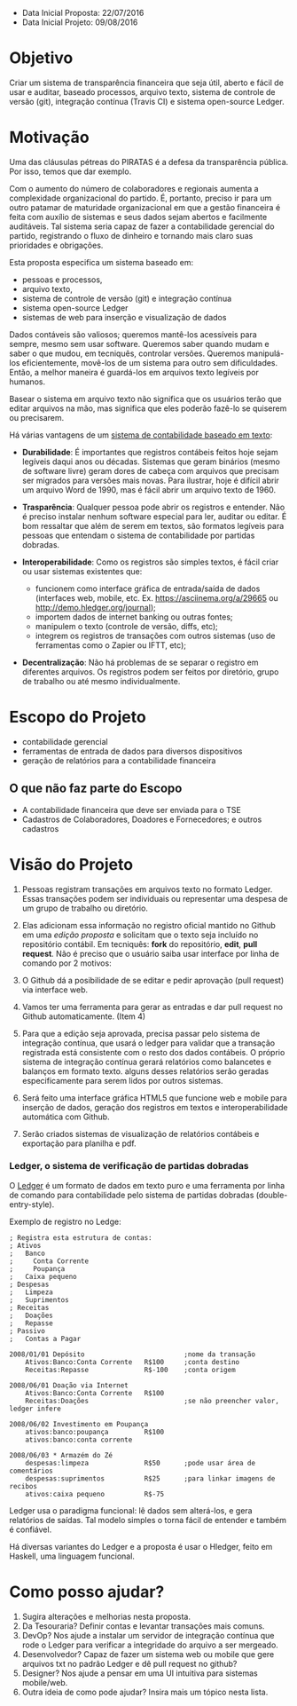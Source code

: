 * Data Inicial Proposta: 22/07/2016
* Data Inicial Projeto: 09/08/2016

# Objetivo

Criar um sistema de transparência financeira que seja útil, aberto e fácil de usar e auditar, baseado processos,  arquivo texto, sistema de controle de versão (git), integração contínua (Travis CI) e sistema open-source Ledger.

# Motivação

Uma das cláusulas pétreas do PIRATAS é a defesa da transparência pública.  Por isso, temos que dar exemplo.

Com o aumento do número de colaboradores e regionais aumenta a complexidade organizacional do partido. É, portanto, preciso ir para um outro patamar de maturidade organizacional em que a gestão financeira é feita com auxílio de sistemas e seus dados sejam abertos e facilmente auditáveis. Tal sistema seria capaz de fazer a contabilidade gerencial do partido, registrando o fluxo de dinheiro e tornando mais claro suas prioridades e obrigações.

Esta proposta especifica um sistema baseado em:
- pessoas e processos,
- arquivo texto,
- sistema de controle de versão (git) e integração contínua
- sistema open-source Ledger
- sistemas de web para inserção e visualização de dados

Dados contáveis são valiosos; queremos mantê-los acessíveis para sempre, mesmo sem usar software.  Queremos saber quando mudam e saber o que mudou, em tecniquês, controlar versões. Queremos manipulá-los eficientemente, movê-los de um sistema para outro sem dificuldades. Então, a melhor maneira é guardá-los em arquivos texto legíveis por humanos.

Basear o sistema em arquivo texto não significa que os usuários terão que editar arquivos na mão, mas significa que eles poderão fazê-lo se quiserem ou precisarem.

Há várias vantagens de um [sistema de contabilidade baseado em texto](http://plaintextaccounting.org/):

- **Durabilidade**:  É importantes que registros contábeis feitos hoje sejam legíveis daqui anos ou décadas. Sistemas que geram binários (mesmo de software livre) geram dores de cabeça com arquivos que precisam ser migrados para versões mais novas. Para ilustrar, hoje é difícil abrir um arquivo Word de 1990, mas é fácil abrir um arquivo texto de 1960.

- **Trasparência**: Qualquer pessoa pode abrir os registros e entender. Não é preciso instalar nenhum software especial para ler, auditar ou editar. É bom ressaltar que além de serem em textos, são formatos legíveis para pessoas que entendam o sistema de contabilidade por partidas dobradas.

- **Interoperabilidade**: Como os registros são simples textos, é fácil criar ou usar sistemas existentes que:
  - funcionem como interface gráfica de entrada/saída de dados (interfaces web, mobile, etc. Ex. https://asciinema.org/a/29665 ou http://demo.hledger.org/journal);
  - importem dados de internet banking ou outras fontes;
  - manipulem o texto (controle de versão, diffs, etc);
  - integrem os registros de transações com outros sistemas (uso de ferramentas como o Zapier ou IFTT, etc);

- **Decentralização**: Não há problemas de se separar o registro em diferentes arquivos.  Os registros podem ser feitos por diretório, grupo de trabalho ou até mesmo individualmente.

# Escopo do Projeto
* contabilidade gerencial
* ferramentas de entrada de dados para diversos dispositivos
* geração de relatórios para a contabilidade financeira
## O que não faz parte do Escopo
* A contabilidade financeira que deve ser enviada para o TSE
* Cadastros de Colaboradores, Doadores e Fornecedores; e outros cadastros


# Visão do Projeto

1. Pessoas registram transações em arquivos texto no formato Ledger. Essas transações podem ser individuais ou representar uma despesa de um grupo de trabalho ou diretório.

2. Elas adicionam essa informação no registro oficial mantido no Github em uma _edição proposta_ e solicitam que o texto seja incluído no repositório contábil. Em tecniquês: **fork** do repositório, **edit**, **pull request**. Não é preciso que o usuário saiba usar interface por linha de comando por 2 motivos:
  1. O Github dá a posibilidade de se editar e pedir aprovação (pull request) via interface web.
  2. Vamos ter uma ferramenta para gerar as entradas e dar pull request no Github automaticamente. (Item 4)

3. Para que a edição seja aprovada, precisa passar pelo sistema de integração contínua, que usará o ledger para validar que a transação registrada está consistente com o resto dos dados contábeis. O próprio sistema de integração contínua gerará relatórios como balancetes e balanços em formato texto.  alguns desses relatórios serão geradas especificamente para serem lidos por outros sistemas.

4. Será feito uma interface gráfica HTML5 que funcione web e mobile para inserção de dados, geração dos registros em textos e interoperabilidade automática com Github.

5. Serão criados sistemas de visualização de relatórios contábeis e exportação para planilha e pdf.

### Ledger, o sistema de verificação de partidas dobradas
O [Ledger](http://ledger-cli.org) é um formato de dados em texto puro e uma ferramenta por linha de comando para contabilidade pelo sistema de partidas dobradas (double-entry-style).

Exemplo de registro no Ledge:

```
; Registra esta estrutura de contas:
; Ativos
;   Banco
;     Conta Corrente
;     Poupança
;   Caixa pequeno
; Despesas
;   Limpeza
;   Suprimentos
; Receitas
;   Doações
;   Repasse
; Passivo
;   Contas a Pagar

2008/01/01 Depósito                         ;nome da transação
    Ativos:Banco:Conta Corrente   R$100     ;conta destino
    Receitas:Repasse              R$-100    ;conta origem

2008/06/01 Doação via Internet
    Ativos:Banco:Conta Corrente   R$100
    Receitas:Doações                        ;se não preencher valor, ledger infere

2008/06/02 Investimento em Poupança
    ativos:banco:poupança         R$100
    ativos:banco:conta corrente

2008/06/03 * Armazém do Zé
    despesas:limpeza              R$50      ;pode usar área de comentários
    despesas:suprimentos          R$25      ;para linkar imagens de recibos
    ativos:caixa pequeno          R$-75

```
Ledger usa o paradigma funcional: lê dados sem alterá-los, e gera relatórios de saídas. Tal modelo simples o torna fácil de entender e também é confiável.

Há diversas variantes do Ledger e a proposta é usar o Hledger, feito em Haskell, uma linguagem funcional.

# Como posso ajudar?
1. Sugira alterações e melhorias nesta proposta.
2. Da Tesouraria? Definir contas e levantar transações mais comuns.
3. DevOp? Nos ajude a instalar um servidor de integração contínua que rode o Ledger para verificar a integridade do arquivo a ser mergeado.
4. Desenvolvedor? Capaz de fazer um sistema web ou mobile que gere arquivos txt no padrão Ledger e dê pull request no github?
5. Designer?  Nos ajude a pensar em uma UI intuitiva para sistemas mobile/web.
6. Outra ideia de como pode ajudar? Insira mais um tópico nesta lista.


